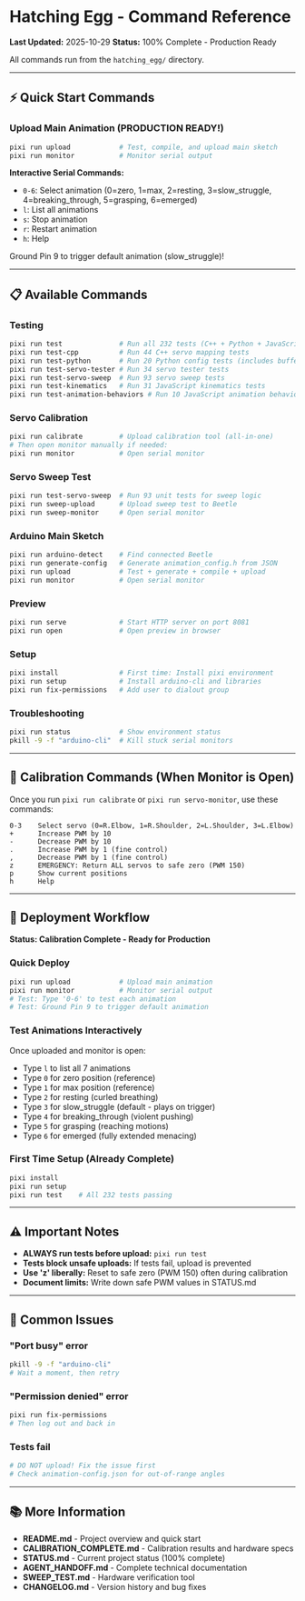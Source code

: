 # Hatching Egg - Command Reference

**Last Updated:** 2025-10-29
**Status:** 100% Complete - Production Ready

All commands run from the `hatching_egg/` directory.

---

## ⚡ Quick Start Commands

### Upload Main Animation (PRODUCTION READY!)
```bash
pixi run upload            # Test, compile, and upload main sketch
pixi run monitor           # Monitor serial output
```

**Interactive Serial Commands:**
- `0-6`: Select animation (0=zero, 1=max, 2=resting, 3=slow_struggle, 4=breaking_through, 5=grasping, 6=emerged)
- `l`: List all animations
- `s`: Stop animation
- `r`: Restart animation
- `h`: Help

Ground Pin 9 to trigger default animation (slow_struggle)!

---

## 📋 Available Commands

### Testing
```bash
pixi run test              # Run all 232 tests (C++ + Python + JavaScript)
pixi run test-cpp          # Run 44 C++ servo mapping tests
pixi run test-python       # Run 20 Python config tests (includes buffer overflow check)
pixi run test-servo-tester # Run 34 servo tester tests
pixi run test-servo-sweep  # Run 93 servo sweep tests
pixi run test-kinematics   # Run 31 JavaScript kinematics tests
pixi run test-animation-behaviors # Run 10 JavaScript animation behaviors tests
```

### Servo Calibration
```bash
pixi run calibrate         # Upload calibration tool (all-in-one)
# Then open monitor manually if needed:
pixi run monitor           # Open serial monitor
```

### Servo Sweep Test
```bash
pixi run test-servo-sweep  # Run 93 unit tests for sweep logic
pixi run sweep-upload      # Upload sweep test to Beetle
pixi run sweep-monitor     # Open serial monitor
```

### Arduino Main Sketch
```bash
pixi run arduino-detect    # Find connected Beetle
pixi run generate-config   # Generate animation_config.h from JSON
pixi run upload            # Test + generate + compile + upload
pixi run monitor           # Open serial monitor
```

### Preview
```bash
pixi run serve             # Start HTTP server on port 8081
pixi run open              # Open preview in browser
```

### Setup
```bash
pixi install               # First time: Install pixi environment
pixi run setup             # Install arduino-cli and libraries
pixi run fix-permissions   # Add user to dialout group
```

### Troubleshooting
```bash
pixi run status            # Show environment status
pkill -9 -f "arduino-cli"  # Kill stuck serial monitors
```

---

## 🎯 Calibration Commands (When Monitor is Open)

Once you run `pixi run calibrate` or `pixi run servo-monitor`, use these commands:

```
0-3    Select servo (0=R.Elbow, 1=R.Shoulder, 2=L.Shoulder, 3=L.Elbow)
+      Increase PWM by 10
-      Decrease PWM by 10
.      Increase PWM by 1 (fine control)
,      Decrease PWM by 1 (fine control)
z      EMERGENCY: Return ALL servos to safe zero (PWM 150)
p      Show current positions
h      Help
```

---

## 📝 Deployment Workflow

**Status: Calibration Complete - Ready for Production**

### Quick Deploy
```bash
pixi run upload            # Upload main animation
pixi run monitor           # Monitor serial output
# Test: Type '0-6' to test each animation
# Test: Ground Pin 9 to trigger default animation
```

### Test Animations Interactively
Once uploaded and monitor is open:
- Type `l` to list all 7 animations
- Type `0` for zero position (reference)
- Type `1` for max position (reference)
- Type `2` for resting (curled breathing)
- Type `3` for slow_struggle (default - plays on trigger)
- Type `4` for breaking_through (violent pushing)
- Type `5` for grasping (reaching motions)
- Type `6` for emerged (fully extended menacing)

### First Time Setup (Already Complete)
```bash
pixi install
pixi run setup
pixi run test    # All 232 tests passing
```

---

## ⚠️ Important Notes

- **ALWAYS run tests before upload:** `pixi run test`
- **Tests block unsafe uploads:** If tests fail, upload is prevented
- **Use 'z' liberally:** Reset to safe zero (PWM 150) often during calibration
- **Document limits:** Write down safe PWM values in STATUS.md

---

## 🐛 Common Issues

### "Port busy" error
```bash
pkill -9 -f "arduino-cli"
# Wait a moment, then retry
```

### "Permission denied" error
```bash
pixi run fix-permissions
# Then log out and back in
```

### Tests fail
```bash
# DO NOT upload! Fix the issue first
# Check animation-config.json for out-of-range angles
```

---

## 📚 More Information

- **README.md** - Project overview and quick start
- **CALIBRATION_COMPLETE.md** - Calibration results and hardware specs
- **STATUS.md** - Current project status (100% complete)
- **AGENT_HANDOFF.md** - Complete technical documentation
- **SWEEP_TEST.md** - Hardware verification tool
- **CHANGELOG.md** - Version history and bug fixes
